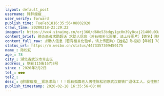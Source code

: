 ```yaml
---
layout: default_post
username: 胖胖瘦瘦__
user_verify: forward
publish_time: TueFeb1816:35:56+08002020
crawl_time: 20200218-23:29:22
imageurl: https://wx4.sinaimg.cn/orj360/d60e53bdgy1gc0n39y8caj21400u03zj.jpg,https://wx2.sinaimg.cn/orj360/d60e53bdgy1gc0n39km7aj21400u0dh7.jpg
content_brief: 肺炎患者求助超话 求助人信息（若有相关化验单，请上传图片）【姓名】陈松初【年龄】78【所在城市】湖北省武汉市青山区【所在小区、社区】钢花115街16门8号【患病时间】2020年2月2日【联系方式】●●●【其他紧急联系人】【病情描述】 @胖胖瘦瘦__:紧急求助！！！现有孤寡老人男性 ...全文
content_full_raw: 求助人信息（若有相关化验单，请上传图片）【姓名】陈松初【年龄】78【所在城市】湖北省武汉市青山区【所在小区、社区】钢花115街16门8号【患病时间】2020年2月2日【联系方式】●●●【其他紧急联系人】【病情描述】@胖胖瘦瘦__:紧急求助！！！现有孤寡老人男性陈松初原武汉钢铁厂退休工人，女性熊学群原青山区民政局退休人员。现住武汉市青山区钢花115街16门8号膝下无子女。陈松初于2月1日开始发烧，在武汉市第九医院进行门诊治疗，ct显示双飞感染疑似病毒性肺炎改变，核酸结果为阳性，确诊为新型冠状病毒肺炎。先一直在家中进行自我隔离，熊学群一直陪伴患者相依为命进行照顾。经与社区多次联系后才转入武钢总医院进行留置观察，因留置室医务及医疗条件有限，无法得到有效治疗，在留置观察期间患者出现呼吸困难病情加重，观察室医务人员建议转至专科医院进行救治，现已与社区街道区委及市长热线多次求助无果，现两位老人生命及生活无望。希望得到大家的关注，也希望病人可以转到定点专科医院进行有效的治疗。
status_url: https://m.weibo.cn/status/4473357309450175
name_: 陈松初
age_: 78
city_: 湖北省武汉市青山区
address_: 钢花115街16门8号
since_: 2020年2月2日
tel_: ●●●
tel2_: 
desc_: @胖胖瘦瘦__紧急求助！！！现有孤寡老人男性陈松初原武汉钢铁厂退休工人，女性熊学群原青山区民政局退休人员。现住武汉市青山区钢花115街16门8号膝下无子女。陈松初于2月1日开始发烧，在武汉市第九医院进行门诊治疗，ct显示双飞感染疑似病毒性肺炎改变，核酸结果为阳性，确诊为新型冠状病毒肺炎。先一直在家中进行自我隔离，熊学群一直陪伴患者相依为命进行照顾。经与社区多次联系后才转入武钢总医院进行留置观察，因留置室医务及医疗条件有限，无法得到有效治疗，在留置观察期间患者出现呼吸困难病情加重，观察室医务人员建议转至专科医院进行救治，现已与社区街道区委及市长热线多次求助无果，现两位老人生命及生活无望。希望得到大家的关注，也希望病人可以转到定点专科医院进行有效的治疗。
publish_timestamp: 2020-02-18 16:35:56+08:00
---
```

